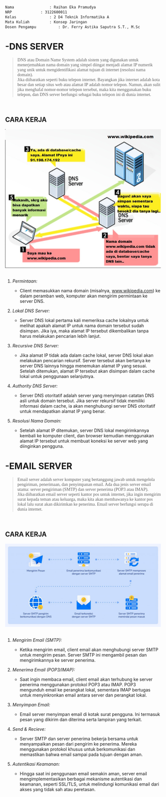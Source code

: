     Nama		        : Raihan Eka Pramudya
    NRP		        : 3122600011
    Kelas		        : 2 D4 Teknik Informatika A
    Mata Kuliah	        : Konsep Jaringan
    Dosen Pengampu	        : Dr. Ferry Astika Saputra S.T., M.Sc
    
# -DNS SERVER

><div class ="isi" style="font-family:bahnschrift;"> DNS atau Domain Name System adalah sistem yang digunakan untuk menerjemahkan nama domain yang simpel diingat menjadi alamat IP numerik yang unik untuk mengidentifikasi alamat tujuan di internet (resolusi nama domain). <br> Jika diibaratkan seperti buku telepon internet. Bayangkan jika internet adalah kota besar dan setiap situs web atau alamat IP adalah nomor telepon. Namun, akan sulit jika menghafal nomor-nomor telepon tersebut, maka kita menggunakan buku telepon, dan DNS server berfungsi sebagai buku telepon ini di dunia internet.
 <br>

## CARA KERJA
<img src="assets/dns.jpg"><br><br>

1. *Permintaan:*
   - Client memasukkan nama domain (misalnya, www.wikipedia.com) ke dalam peramban web, komputer akan mengirim permintaan ke server DNS.

2. *Lokal DNS Server:*
   - Server DNS lokal pertama kali memeriksa cache lokalnya untuk melihat apakah alamat IP untuk nama domain tersebut sudah disimpan. Jika iya, maka alamat IP tersebut dikembalikan tanpa harus melakukan pencarian lebih lanjut.

3. *Recursive DNS Server:*
   - Jika alamat IP tidak ada dalam cache lokal, server DNS lokal akan melakukan pencarian rekursif. Server tersebut akan bertanya ke server DNS lainnya hingga menemukan alamat IP yang sesuai. Setelah ditemukan, alamat IP tersebut akan disimpan dalam cache lokal untuk penggunaan selanjutnya.

4. *Authority DNS Server:*
   - Server DNS otoritatif adalah server yang menyimpan catatan DNS asli untuk domain tersebut. Jika server rekursif tidak memiliki informasi dalam cache, ia akan menghubungi server DNS otoritatif untuk mendapatkan alamat IP yang benar.

5. *Resolusi Nama Domain:*
   - Setelah alamat IP ditemukan, server DNS lokal mengirimkannya kembali ke komputer client, dan browser kemudian menggunakan alamat IP tersebut untuk membuat koneksi ke server web yang diinginkan pengguna.
     

# -EMAIL SERVER

><div class ="isi" style="font-family:bahnschrift;"> Email server adalah server komputer yang bertanggung jawab untuk mengelola pengiriman, penerimaan, dan penyimpanan email. Ada dua jenis server email utama: server pengiriman (SMTP) dan server penerima (POP3 atau IMAP). <br> Jika diibaratkan email server seperti kantor pos untuk internet, jika ingin mengirim surat kepada teman atau keluarga, maka kita akan membawanya ke kantor pos lokal lalu surat akan dikirimkan ke penerima. Email server berfungsi serupa di dunia internet.
 <br>

## CARA KERJA
<img src="assets/mail.jpg"><br><br>

1. *Mengirim Email (SMTP):*
   - Ketika mengirim email, client email akan menghubungi server SMTP untuk mengirim pesan. Server SMTP ini mengambil pesan dan mengirimkannya ke server penerima.
     
2. *Menerima Email (POP3/IMAP):*
   - Saat ingin membaca email, client email akan terhubung ke server penerima menggunakan protokol POP3 atau IMAP. POP3 mengunduh email ke perangkat lokal, sementara IMAP bertugas untuk menyinkronkan email antara server dan perangkat lokal.
     
3. *Menyimpan Email:*
   - Email server menyimpan email di kotak surat pengguna. Ini termasuk pesan yang dikirim dan diterima serta lampiran yang terkait.

4. *Send & Recieve:*
   - Server SMTP dan server penerima bekerja bersama untuk menyampaikan pesan dari pengirim ke penerima. Mereka menggunakan protokol khusus untuk berkomunikasi dan memastikan bahwa email sampai pada tujuan dengan aman.

5. *Autentikasi Keamanan:*
   - Hingga saat ini penggunaan email semakin aman, server email mengimplementasikan berbagai mekanisme autentikasi dan keamanan, seperti SSL/TLS, untuk melindungi komunikasi email dari akses yang tidak sah atau peretasan.
    

